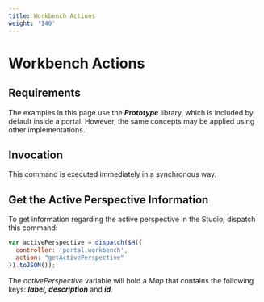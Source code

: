 ```yaml
---
title: Workbench Actions
weight: '140'
---
```


# Workbench Actions

## Requirements

The examples in this page use the _**Prototype**_ library, which is included by default inside a portal. However, the same concepts may be applied using other implementations.

## Invocation

This command is executed immediately in a synchronous way.

## Get the Active Perspective Information

To get information regarding the active perspective in the Studio, dispatch this command:

```javascript
var activePerspective = dispatch($H({
  controller: 'portal.workbench',
  action: "getActivePerspective"
}).toJSON());
```

The _activePerspective_ variable will hold a _Map_ that contains the following keys: _**label, description**_ and _**id**_.
